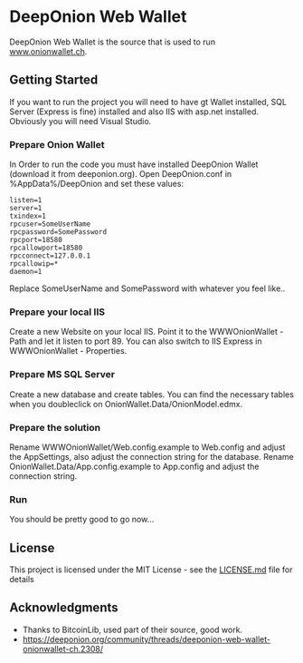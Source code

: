 # DeepOnion Web Wallet

DeepOnion Web Wallet is the source that is used to run www.onionwallet.ch.

## Getting Started

If you want to run the project you will need to have gt Wallet installed, SQL Server (Express is fine) installed and also IIS with asp.net installed. Obviously you will need Visual Studio.

### Prepare Onion Wallet 

In Order to run the code you must have installed DeepOnion Wallet (download it from deeponion.org). 
Open DeepOnion.conf in %AppData%/DeepOnion and set these values:
```
listen=1
server=1
txindex=1
rpcuser=SomeUserName
rpcpassword=SomePassword
rpcport=18580
rpcallowport=18580
rpcconnect=127.0.0.1
rpcallowip=*
daemon=1
```
Replace SomeUserName and SomePassword with whatever you feel like.. 

### Prepare your local IIS 

Create a new Website on your local IIS. Point it to the WWWOnionWallet - Path and let it listen to port 89. You can also switch to IIS Express in WWWOnionWallet - Properties.

### Prepare MS SQL Server

Create a new database and create tables. You can find the necessary tables when you doubleclick on OnionWallet.Data/OnionModel.edmx.

### Prepare the solution

Rename WWWOnionWallet/Web.config.example to Web.config and adjust the AppSettings, also adjust the connection string for the database.
Rename OnionWallet.Data/App.config.example to App.config and adjust the connection string.

### Run

You should be pretty good to go now...

## License

This project is licensed under the MIT License - see the [LICENSE.md](LICENSE.md) file for details

## Acknowledgments

* Thanks to BitcoinLib, used part of their source, good work.
* https://deeponion.org/community/threads/deeponion-web-wallet-onionwallet-ch.2308/

